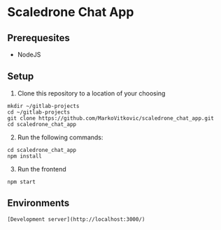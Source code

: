 # Scaledrone Chat App

## Prerequesites

- NodeJS

## Setup


1. Clone this repository to a location of your choosing

```
mkdir ~/gitlab-projects
cd ~/gitlab-projects
git clone https://github.com/MarkoVitkovic/scaledrone_chat_app.git
cd scaledrone_chat_app
```

2. Run the following commands:

```
cd scaledrone_chat_app
npm install
```

3. Run the frontend

```
npm start
```

## Environments

```
[Development server](http://localhost:3000/)
```

